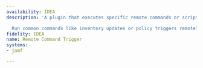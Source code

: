 ```yaml
---
availability: IDEA
description: 'A plugin that executes specific remote commands or scripts on devices.

  Run common commands like inventory updates or policy triggers remotely.'
fidelity: IDEA
name: Remote Command Trigger
systems:
- jamf

---
```

